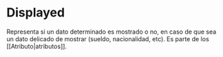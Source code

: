 # Displayed
Representa si un dato determinado es mostrado o no, en caso de que sea un dato delicado de mostrar (sueldo, nacionalidad, etc). Es parte de los [[Atributo|atributos]].